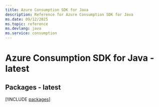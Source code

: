 ```yaml
---
title: Azure Consumption SDK for Java
description: Reference for Azure Consumption SDK for Java
ms.date: 09/12/2025
ms.topic: reference
ms.devlang: java
ms.service: consumption
---
```

# Azure Consumption SDK for Java - latest
## Packages - latest
[!INCLUDE [packages](consumption-index.md)]